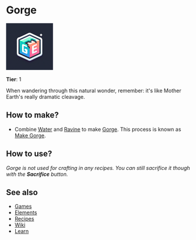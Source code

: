 # Gorge

![](../images/item.gorge.png)

**Tier**: 1

When wandering through this natural wonder, remember: it's like Mother Earth's really dramatic cleavage.

## How to make?

* Combine [Water](/wiki/elements/water) and [Ravine](/wiki/elements/ravine) to make [Gorge](/wiki/elements/gorge). This process is known as [Make Gorge](/wiki/recipes/make-gorge).

## How to use?

_Gorge is not used for crafting in any recipes. You can still sacrifice it though with the **Sacrifice** button._

## See also

* [Games](/wiki/games)
* [Elements](/wiki/elements)
* [Recipes](/wiki/recipes)
* [Wiki](/wiki/index)
* [Learn](/learn/index)